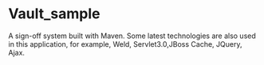Vault_sample
============

A sign-off system built with Maven. Some latest technologies are also used in this application, for example, Weld, Servlet3.0,JBoss Cache, JQuery, Ajax. 

